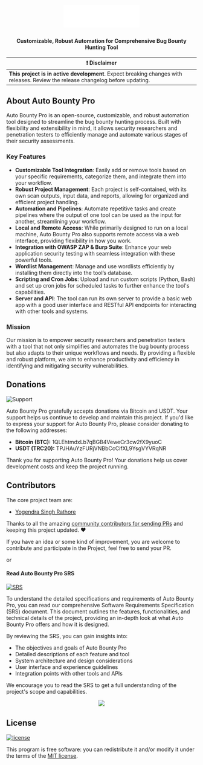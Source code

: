 <h1 align="center">
  <br>
  <a href="https://nuclei.projectdiscovery.io"><img src="static/auto_bounty_pro_logo.png" width="200px" alt="Nuclei"></a>
</h1>

<h4 align="center">Customizable, Robust Automation for Comprehensive Bug Bounty Hunting Tool</h4>


| :exclamation:  **Disclaimer**  |
|---------------------------------|
| **This project is in active development**. Expect breaking changes with releases. Review the release changelog before updating. |

## About Auto Bounty Pro

Auto Bounty Pro is an open-source, customizable, and robust automation tool designed to streamline the bug bounty hunting process. Built with flexibility and extensibility in mind, it allows security researchers and penetration testers to efficiently manage and automate various stages of their security assessments.

### Key Features

- **Customizable Tool Integration**: Easily add or remove tools based on your specific requirements, categorize them, and integrate them into your workflow.
- **Robust Project Management**: Each project is self-contained, with its own scan outputs, input data, and reports, allowing for organized and efficient project handling.
- **Automation and Pipelines**: Automate repetitive tasks and create pipelines where the output of one tool can be used as the input for another, streamlining your workflow.
- **Local and Remote Access**: While primarily designed to run on a local machine, Auto Bounty Pro also supports remote access via a web interface, providing flexibility in how you work.
- **Integration with OWASP ZAP & Burp Suite**: Enhance your web application security testing with seamless integration with these powerful tools.
- **Wordlist Management**: Manage and use wordlists efficiently by installing them directly into the tool’s database.
- **Scripting and Cron Jobs**: Upload and run custom scripts (Python, Bash) and set up cron jobs for scheduled tasks to further enhance the tool's capabilities.
- **Server and API**: The tool can run its own server to provide a basic web app with a good user interface and RESTful API endpoints for interacting with other tools and systems.

### Mission

Our mission is to empower security researchers and penetration testers with a tool that not only simplifies and automates the bug bounty process but also adapts to their unique workflows and needs. By providing a flexible and robust platform, we aim to enhance productivity and efficiency in identifying and mitigating security vulnerabilities.

## Donations
![Support](https://img.shields.io/badge/Support-Auto%20Bounty%20Pro%20-Green
)

Auto Bounty Pro gratefully accepts donations via Bitcoin and USDT. Your support helps us continue to develop and maintain this project. If you'd like to express your support for Auto Bounty Pro, please consider donating to the following addresses:

- **Bitcoin (BTC):** 1QLEhtmdxLb7qBGB4VeweCr3cw2fX9yuoC
- **USDT (TRC20):** TPJHAuYzFURjVNBbCcCifXL9YsgVYVRqNR

Thank you for supporting Auto Bounty Pro! Your donations help us cover development costs and keep the project running.

## Contributors

The core project team are:
- [Yogendra Singh Rathore](https://github.com/yogendra-singh-rathore/) 

Thanks to all the amazing [community contributors for sending PRs](https://github.com/yogendra-singh-rathore/Auto-Bounty-Pro/graphs/contributors) and keeping this project updated. :heart:

If you have an idea or some kind of improvement, you are welcome to contribute and participate in the Project, feel free to send your PR.

or
#### Read Auto Bounty Pro SRS
[![SRS](https://img.shields.io/badge/SRS-v1.0-Green)](https://github.com/yogendra-singh-rathore/Auto-Bounty-Pro/blob/main/srs.md)

To understand the detailed specifications and requirements of Auto Bounty Pro, you can read our comprehensive Software Requirements Specification (SRS) document. This document outlines the features, functionalities, and technical details of the project, providing an in-depth look at what Auto Bounty Pro offers and how it is designed.

By reviewing the SRS, you can gain insights into:
- The objectives and goals of Auto Bounty Pro
- Detailed descriptions of each feature and tool
- System architecture and design considerations
- User interface and experience guidelines
- Integration points with other tools and APIs

We encourage you to read the SRS to get a full understanding of the project's scope and capabilities.


<p align="center">
<a href="https://github.com/yogendra-singh-rathore/Auto-Bounty-Pro/graphs/contributors">
  <img src="https://contrib.rocks/image?repo=yogendra-singh-rathore/Auto-Bounty-Pro&max=500">
</a>
</p>

## License
[![license](https://img.shields.io/badge/License-MIT-green
)](LICENSE)

This program is free software: you can redistribute it and/or modify it under the terms of the [MIT license](LICENSE).
